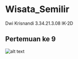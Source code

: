 # Wisata_Semilir
 Dwi Krisnandi
 3.34.21.3.08
 IK-2D
## Pertemuan ke 9
![alt text](https://user-images.githubusercontent.com/116879948/201964482-ac2a6617-9271-47b5-be53-7dad88e21499.png)
